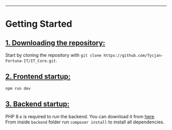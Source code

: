***

# Getting Started
## <ins>**1. Downloading the repository:**</ins>

Start by cloning the repository with `git clone https://github.com/Tycjan-Fortuna-IT/IT_Core.git`.

## <ins>**2. Frontend startup:**</ins>

`npm run dev`

## <ins>**3. Backend startup:**</ins>
PHP 8.x is required to run the backend. You can download it from [here](https://www.php.net/downloads.php).
From inside `backend` folder run `composer install` to install all dependencies.